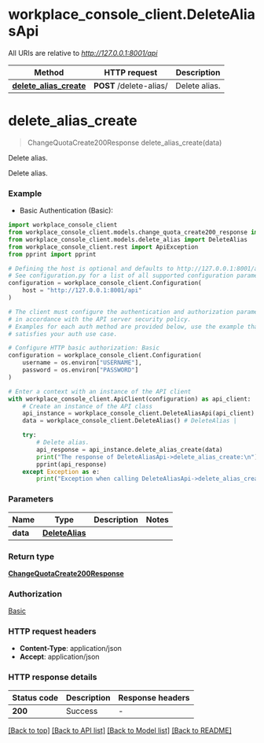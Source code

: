 # workplace_console_client.DeleteAliasApi

All URIs are relative to *http://127.0.0.1:8001/api*

Method | HTTP request | Description
------------- | ------------- | -------------
[**delete_alias_create**](DeleteAliasApi.md#delete_alias_create) | **POST** /delete-alias/ | Delete alias.


# **delete_alias_create**
> ChangeQuotaCreate200Response delete_alias_create(data)

Delete alias.

Delete alias.

### Example

* Basic Authentication (Basic):

```python
import workplace_console_client
from workplace_console_client.models.change_quota_create200_response import ChangeQuotaCreate200Response
from workplace_console_client.models.delete_alias import DeleteAlias
from workplace_console_client.rest import ApiException
from pprint import pprint

# Defining the host is optional and defaults to http://127.0.0.1:8001/api
# See configuration.py for a list of all supported configuration parameters.
configuration = workplace_console_client.Configuration(
    host = "http://127.0.0.1:8001/api"
)

# The client must configure the authentication and authorization parameters
# in accordance with the API server security policy.
# Examples for each auth method are provided below, use the example that
# satisfies your auth use case.

# Configure HTTP basic authorization: Basic
configuration = workplace_console_client.Configuration(
    username = os.environ["USERNAME"],
    password = os.environ["PASSWORD"]
)

# Enter a context with an instance of the API client
with workplace_console_client.ApiClient(configuration) as api_client:
    # Create an instance of the API class
    api_instance = workplace_console_client.DeleteAliasApi(api_client)
    data = workplace_console_client.DeleteAlias() # DeleteAlias | 

    try:
        # Delete alias.
        api_response = api_instance.delete_alias_create(data)
        print("The response of DeleteAliasApi->delete_alias_create:\n")
        pprint(api_response)
    except Exception as e:
        print("Exception when calling DeleteAliasApi->delete_alias_create: %s\n" % e)
```



### Parameters


Name | Type | Description  | Notes
------------- | ------------- | ------------- | -------------
 **data** | [**DeleteAlias**](DeleteAlias.md)|  | 

### Return type

[**ChangeQuotaCreate200Response**](ChangeQuotaCreate200Response.md)

### Authorization

[Basic](../README.md#Basic)

### HTTP request headers

 - **Content-Type**: application/json
 - **Accept**: application/json

### HTTP response details

| Status code | Description | Response headers |
|-------------|-------------|------------------|
**200** | Success |  -  |

[[Back to top]](#) [[Back to API list]](../README.md#documentation-for-api-endpoints) [[Back to Model list]](../README.md#documentation-for-models) [[Back to README]](../README.md)

